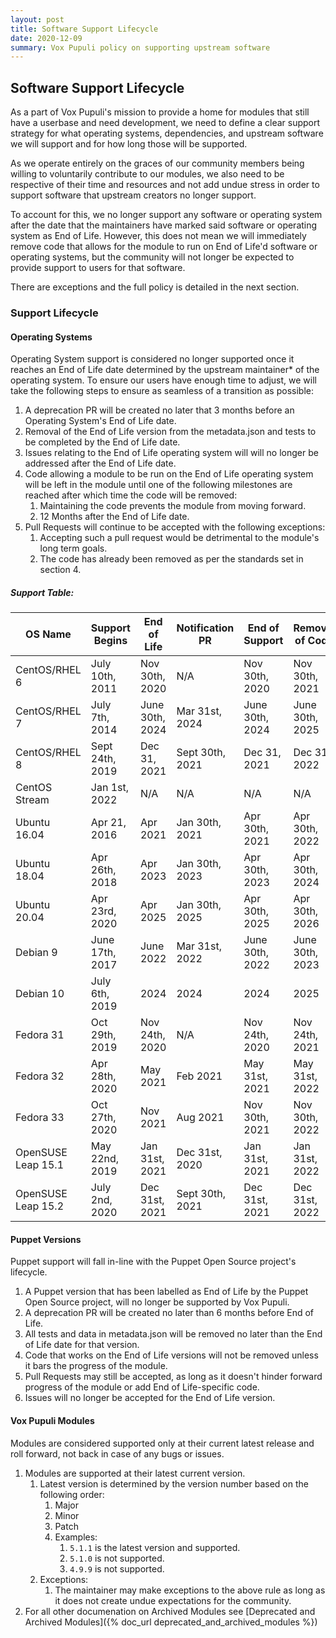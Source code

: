 ```yaml
---
layout: post
title: Software Support Lifecycle
date: 2020-12-09
summary: Vox Pupuli policy on supporting upstream software
---
```


## Software Support Lifecycle

As a part of Vox Pupuli's mission to provide a home for modules that still have a userbase and need development, we need to define a clear support strategy for what operating systems, dependencies, and upstream software we will support and for how long those will be supported.

As we operate entirely on the graces of our community members being willing to voluntarily contribute to our modules, we also need to be respective of their time and resources and not add undue stress in order to support software that upstream creators no longer support.

To account for this, we no longer support any software or operating system after the date that the maintainers have marked said software or operating system as End of Life. However, this does not mean we will immediately remove code that allows for the module to run on End of Life'd software or operating systems, but the community will not longer be expected to provide support to users for that software.

There are exceptions and the full policy is detailed in the next section.

### Support Lifecycle

#### Operating Systems
Operating System support is considered no longer supported once it reaches an End of Life date determined by the upstream maintainer* of the operating system. To ensure our users have enough time to adjust, we will take the following steps to ensure as seamless of a transition as possible:

1. A deprecation PR will be created no later that 3 months before an Operating System's End of Life date.
2. Removal of the End of Life version from the metadata.json and tests to be completed by the End of Life date.
3. Issues relating to the End of Life operating system will will no longer be addressed after the End of Life date.
4. Code allowing a module to be run on the End of Life operating system will be left in the module until one of the following milestones are reached after which time the code will be removed:
    1. Maintaining the code prevents the module from moving forward.
    2. 12 Months after the End of Life date.
5. Pull Requests will continue to be accepted with the following exceptions:
    1. Accepting such a pull request would be detrimental to the module's long term goals.
    2. The code has already been removed as per the standards set in section 4.

##### Support Table:

| OS Name | Support Begins | End of Life | Notification PR | End of Support | Removal of Code |
| ------- | -------------- | ----------- | --------------- | -------------- | --------------- |
| CentOS/RHEL 6 | July 10th, 2011 | Nov 30th, 2020 | N/A | Nov 30th, 2020 | Nov 30th, 2021 |
| CentOS/RHEL 7 | July 7th, 2014 | June 30th, 2024 | Mar 31st, 2024 | June 30th, 2024 | June 30th, 2025 |
| CentOS/RHEL 8 | Sept 24th, 2019 | Dec 31, 2021 | Sept 30th, 2021 | Dec 31, 2021 | Dec 31, 2022 |
| CentOS Stream | Jan 1st, 2022 | N/A | N/A | N/A | N/A |
| Ubuntu 16.04 | Apr 21, 2016 | Apr 2021 | Jan 30th, 2021 | Apr 30th, 2021 | Apr 30th, 2022 |
| Ubuntu 18.04 | Apr 26th, 2018 | Apr 2023 | Jan 30th, 2023 | Apr 30th, 2023 | Apr 30th, 2024 |
| Ubuntu 20.04 | Apr 23rd, 2020 | Apr 2025 | Jan 30th, 2025 | Apr 30th, 2025 | Apr 30th, 2026 |
| Debian 9 | June 17th, 2017 | June 2022 | Mar 31st, 2022 | June 30th, 2022 | June 30th, 2023 |
| Debian 10 | July 6th, 2019 | 2024 | 2024 | 2024 | 2025 |
| Fedora 31 | Oct 29th, 2019 | Nov 24th, 2020 | N/A | Nov 24th, 2020 | Nov 24th, 2021 |
| Fedora 32 | Apr 28th, 2020 | May 2021 | Feb 2021 | May 31st, 2021 | May 31st, 2022 |
| Fedora 33 | Oct 27th, 2020 | Nov 2021 | Aug 2021 | Nov 30th, 2021 | Nov 30th, 2022 |
| OpenSUSE Leap 15.1 | May 22nd, 2019 | Jan 31st, 2021 | Dec 31st, 2020 | Jan 31st, 2021 | Jan 31st, 2022 |
| OpenSUSE Leap 15.2 | July 2nd, 2020 | Dec 31st, 2021 | Sept 30th, 2021 | Dec 31st, 2021 | Dec 31st, 2022 |

#### Puppet Versions

Puppet support will fall in-line with the Puppet Open Source project's lifecycle.

1. A Puppet version that has been labelled as End of Life by the Puppet Open Source project, will no longer be supported by Vox Pupuli.
2. A deprecation PR will be created no later than 6 months before End of Life.
3. All tests and data in metadata.json will be removed no later than the End of Life date for that version.
4. Code that works on the End of Life versions will not be removed unless it bars the progress of the module.
5. Pull Requests may still be accepted, as long as it doesn't hinder forward progress of the module or add End of Life-specific code.
6. Issues will no longer be accepted for the End of Life version.

#### Vox Pupuli Modules

Modules are considered supported only at their current latest release and roll forward, not back in case of any bugs or issues.

1. Modules are supported at their latest current version.
    1. Latest version is determined by the version number based on the following order:
        1. Major
        2. Minor
        3. Patch
        4. Examples: 
            1. `5.1.1` is the latest version and supported.
            2. `5.1.0` is not supported.
            3. `4.9.9` is not supported.
    2. Exceptions:
        1. The maintainer may make exceptions to the above rule as long as it does not create undue expectations for the community.
2. For all other documenation on Archived Modules see [Deprecated and Archived Modules]({% doc_url deprecated_and_archived_modules %})
